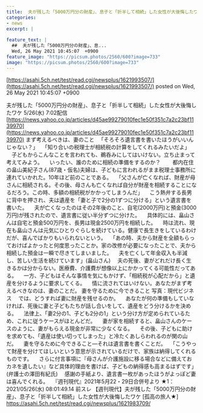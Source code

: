 ```yaml
---
title:  夫が残した「5000万円分の財産」、息子と「折半して相続」した女性が大後悔したワケ★2  
categories:
- news
excerpt: |
  
feature_text: |
  ##  夫が残した「5000万円分の財産」、息...
  Wed, 26 May 2021 10:45:07  +0900
feature_image: "https://picsum.photos/2560/600?image=733"
image: "https://picsum.photos/2560/600?image=733"
---
```


[https://asahi.5ch.net/test/read.cgi/newsplus/1621993507/](https://asahi.5ch.net/test/read.cgi/newsplus/1621993507/)
posted on Wed, 26 May 2021 10:45:07  +0900

<!--more-->

夫が残した「5000万円分の財産」、息子と「折半して相続」した女性が大後悔したワケ 5/26(水) 7:02配信 [https://news.yahoo.co.jp/articles/d45ae99279010fec1e50f351c7a2c23bf1139970](https://news.yahoo.co.jp/articles/d45ae99279010fec1e50f351c7a2c23bf1139970) まず考えるべきは、妻のこと 　「そろそろ遺言書を書いたほうがいいんじゃない？」 　「知り合いの税理士が相続税の計算をしてくれるみたいだよ」 　子どもからこんなことを言われても、鵜呑みにしてはいけない。立ち止まって考えてみよう。 　いったい、誰のために相続の準備をするのか？　 　都内在住の畠山美紀子さん(87歳・仮名)夫婦は、子どもに言われるがまま税理士事務所に連れていかれた。10年ほど前のことである。 　「父さんが亡くなれば、財産が母さんに相続される。その後、母さんも亡くなれば自分が財産を相続することになるだろう。この時、多額の相続税がかかってしまうんだ」 　こう熱弁する長男に背中を押され、夫は遺産を「妻と子で2分の1ずつに分ける」という遺言書を書いた。 　夫が亡くなったのはその2年後のこと、自宅(2000万円)と預金(3000万円)が残されたので、遺言書に従い半分ずつに分けた。 　具体的には、畠山さんは自宅と預金500万円を、長男は現金2500万円を相続した。 　時は流れ、現在も畠山さんは元気にひとりぐらしを続けている。健康で長生きをしているわけだが、喜んでばかりもいられないという。 　「あの時、夫から財産を全額もらっておけばよかったと何度思ったことか。家の改修が必要になったことで、夫から相続した預金は一瞬で尽きてしまいました。 　夫を亡くして年金収入も半減し、苦しい生活を続けています」(畠山さん) 　夫の死後、妻がどれだけ長く生きるかは分からない。医療費、介護費が想像以上にかかってくる可能性だってある。 　一方、子どもはそんな事情を気にもかけず、「相続税が心配だから」と遺産を分けるように要求してくる。 　情に流されてはいけない。あなたがまず考えるべきなのは、妻のことだ。 妻を守るために今できること 写真：現代ビジネス 　では、どうすれば妻に財産を残せるのか。 　あなたが何の準備もしていなければ、死後に妻と子どもたちが話し合いをして、遺産をどう分けるかを決める。 　法律上、「妻2分の1、子ども2分の1」という分け方が定められているため、これに従うケースがほとんどだ。 　妻が家を相続すると、畠山さんのケースのように、妻がもらえる現金が非常に少なくなる。 　その後、子どもに助けを求めても、「遺産は使い切ってしまった」と冷たくあしらわれるのが関の山だ。 　妻を守るために今できること—それは遺言書を書くことだ。 　「こうやって財産を分けてほしいという意思が示されているだけで、家族は納得してくれるものです。 　さらに付言事項に『母さんが介護施設に移る場合などに備えておカネを遺したい』など具体的理由を書けば、子どもの納得感も高まるはずです」(弁護士の澤田有紀氏) 　感謝の手紙より、遺言書一枚があったほうがよっぽど妻は喜んでくれる。 　『週刊現代』2021年5月22・29日合併号より ★1：2021/05/26(水) 08:01:49.14 前スレ 【週刊現代】夫が残した「5000万円分の財産」、息子と「折半して相続」した女性が大後悔したワケ [孤高の旅人★] https://asahi.5ch.net/test/read.cgi/newsplus/1621983709/
